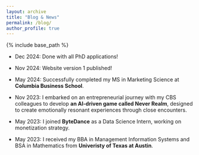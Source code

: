 ```yaml
---
layout: archive
title: "Blog & News"
permalink: /blog/
author_profile: true
---
```


{% include base_path %}

- Dec 2024: Done with all PhD applications!

- Nov 2024: Website version 1 published!

- May 2024: Successfully completed my MS in Marketing Science at **Columbia Business School**.

- Nov 2023: I embarked on an entrepreneurial journey with my CBS colleagues to develop **an AI-driven game called Never Realm**, designed to create emotionally resonant experiences through close encounters.

- May 2023: I joined **ByteDance** as a Data Science Intern, working on monetization strategy.

- May 2023: I received my BBA in Management Information Systems and BSA in Mathematics from **Univeristy of Texas at Austin**.
